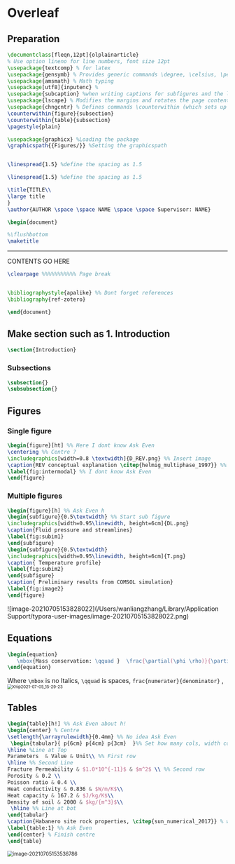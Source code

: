 # Overleaf

## Preparation

```latex
\documentclass[fleqn,12pt]{olplainarticle}
% Use option lineno for line numbers, font size 12pt 
\usepackage{textcomp} % for latex
\usepackage{gensymb} % Provides generic commands \degree, \celsius, \perthousand, \micro and \ohm which work both in text and maths mode.
\usepackage{amsmath} % Math typing
\usepackage[utf8]{inputenc} %
\usepackage{subcaption} %when writing captions for subfigures and the like.
\usepackage{lscape} % Modifies the margins and rotates the page contents but not the page number. Useful, for example, with large multipage tables, as it is compatible with longtable and supertabular.
\usepackage{chngcntr} % Defines commands \counterwithin (which sets up a counter to be reset when another is incremented) and \counterwithout (which unsets such a relationship).
\counterwithin{figure}{subsection}
\counterwithin{table}{subsection}
\pagestyle{plain}

\usepackage{graphicx} %Loading the package
\graphicspath{{Figures/}} %Setting the graphicspath


\linespread{1.5} %define the spacing as 1.5

\linespread{1.5} %define the spacing as 1.5

\title{TITLE\\
\large title
}
\author{AUTHOR \space \space NAME \space \space Supervisor: NAME}

\begin{document}

%\flushbottom
\maketitle


```

------

CONTENTS GO HERE

```latex
\clearpage %%%%%%%%%%% Page break


\bibliographystyle{apalike} %% Dont forget references
\bibliography{ref-zotero}

\end{document}
```



## Make section such as 1. Introduction

``` latex
\section{Introduction}
```

### Subsections

```latex
\subsection{}
\subsubsection{}
```

## Figures

### Single figure

```Latex
\begin{figure}[ht] %% Here I dont know Ask Even
\centering %% Centre ?
\includegraphics[width=0.8 \textwidth]{D_REV.png} %% Insert image
\caption{REV conceptual explanation \citep{helmig_multiphase_1997}} %% What to display
\label{fig:intermodal} %% I dont know Ask Even
\end{figure} 
```

### Multiple figures

``` latex
\begin{figure}[h] %% Ask Even h
\begin{subfigure}{0.5\textwidth} %% Start sub figure
\includegraphics[width=0.95\linewidth, height=6cm]{DL.png} 
\caption{Fluid pressure and streamlines}
\label{fig:subim1}
\end{subfigure}
\begin{subfigure}{0.5\textwidth}
\includegraphics[width=0.95\linewidth, height=6cm]{T.png}
\caption{ Temperature profile}
\label{fig:subim2}
\end{subfigure}
\caption{ Preliminary results from COMSOL simulation}
\label{fig:image2}
\end{figure}
```

![image-20210705153828022](/Users/wanliangzhang/Library/Application Support/typora-user-images/image-20210705153828022.png)

## Equations

```Latex
\begin{equation}
   \mbox{Mass conservation: \qquad }  \frac{\partial(\phi \rho)}{\partial t}+\nabla*( \rho v) = q  
\end{equation}
```

Where `\mbox` is no Italics, `\qquad` is spaces, `frac{numerater}{denominator}` ,<img src="/Users/wanliangzhang/Documents/Screenshot Xnip/Xnip2021-07-05_15-29-23.jpg" alt="Xnip2021-07-05_15-29-23" style="zoom:67%;" />

## Tables

```latex
\begin{table}[h!] %% Ask Even about h!
\begin{center} % Centre
\setlength{\arrayrulewidth}{0.4mm} %% No idea Ask Even
 \begin{tabular}{ p{6cm} p{4cm} p{3cm}  }%% Set how many cols, width cols
\hline %Line at Top
Parameters  & Value & Unit\\ %% First row
\hline %% Second Line
Fracture Permeability & $1.0*10^{-11}$ & $m^2$ \\ %% Second row
Porosity & 0.2 \\
Poisson ratio & 0.4 \\
Heat conductivity & 0.836 & $W/m/K$\\
Heat capacity & 167.2 & $J/kg/K$\\
Density of soil & 2000 & $kg/{m^3}$\\
 \hline %% Line at bot
\end{tabular}
\caption{Habanero site rock properties, \citep{sun_numerical_2017}} % what to dsiplay
\label{table:1} %% Ask Even
\end{center} % Finish centre
\end{table}
```

<img src="/Users/wanliangzhang/Library/Application Support/typora-user-images/image-20210705153536786.png" alt="image-20210705153536786" style="zoom:80%;" />